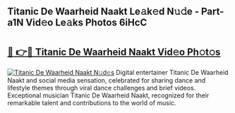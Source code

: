 ## Titanic De Waarheid Naakt Le𝚊k𝚎d N𝚞𝚍e - Part-a1N Vid𝚎o Le𝚊ks Photos 6iHcC

# <h2><a href="http://fb96vk6.evod.top/?m=Titanic+De+Waarheid+Naakt">🔗 👉🔴 Titanic De Waarheid Naakt Vid𝚎o Ph𝚘t𝚘s</a></h2>

[![Titanic De Waarheid Naakt N𝚞d𝚎s](https://i.imgur.com/8V9OHl7.gif)](http://fb96vk6.evod.top/?m=Titanic+De+Waarheid+Naakt)
Digital entertainer Titanic De Waarheid Naakt and social media sensation, celebrated for sharing dance and lifestyle themes through viral dance challenges and brief videos. Exceptional musician Titanic De Waarheid Naakt, recognized for their remarkable talent and contributions to the world of music. 
